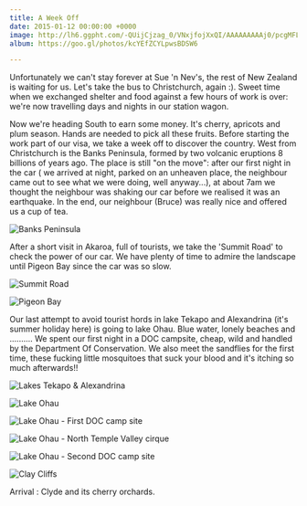 ```yaml
---
title: A Week Off
date: 2015-01-12 00:00:00 +0000
image: http://lh6.ggpht.com/-QUijCjzag_0/VNxjfojXxQI/AAAAAAAAAj0/pcgMFLZyoog/s1280/upload_-1.jpg
album: https://goo.gl/photos/kcYEfZCYLpwsBDSW6

---
```

Unfortunately we can't stay forever at Sue 'n Nev's, the rest of New Zealand is waiting for us. Let's take the bus to Christchurch, again :). Sweet time when we exchanged shelter and food against a few hours of work is over: we're now travelling days and nights in our station wagon.

Now we're heading South to earn some money. It's cherry, apricots and plum season. Hands are needed to pick all these fruits. Before starting the work part of our visa, we take a week off to discover the country. West from Christchurch is the Banks Peninsula, formed by two volcanic eruptions 8 billions of years ago. The place is still "on the move": after our first night in the car ( we arrived at night, parked on an unheaven place, the neighbour came out to see what we were doing, well anyway...), at about 7am we thought the neighbour was shaking our car before we realised it was an earthquake. In the end, our neighbour (Bruce) was really nice and offered us a cup of tea.

![](http://lh6.ggpht.com/-uigVGg5WOXo/VNxSE70yoiI/AAAAAAAAAiA/te094-b-6MI/s1280/upload_-1.jpg "Banks Peninsula")

After a short visit in Akaroa, full of tourists, we take the 'Summit Road' to check the power of our car. We have plenty of time to admire the landscape until Pigeon Bay since the car was so slow.

![](http://lh4.ggpht.com/-lj5zC0d2ETo/VNxSBpj5ENI/AAAAAAAAAh4/s_dbMgQMO2k/s1280/upload_-1.jpg " Summit Road ")

![](http://lh4.ggpht.com/-VVXS59f6SX8/VNxR-0aYH8I/AAAAAAAAAhw/azjGRuL-ffE/s1280/upload_-1.jpg "Pigeon Bay")

Our last attempt to avoid tourist hords in lake Tekapo and Alexandrina (it's summer holiday here) is going to lake Ohau. Blue water, lonely beaches and ..........
We spent our first night in a DOC campsite, cheap, wild and handled by the Department Of Conservation. We also meet the sandflies for the first time, these fucking little mosquitoes that suck your blood and it's itching so much afterwards!!

![](http://lh5.ggpht.com/-kK_fPpt1ymo/VNxRn3LJVdI/AAAAAAAAAhI/sgtxBWNK6HU/s1280/upload_-1.jpg "Lakes Tekapo & Alexandrina")

![](http://lh5.ggpht.com/-Lsbu94YtElM/VNxRik_2PYI/AAAAAAAAAg4/W1aaQfh8X4E/s1280/upload_-1.jpg "Lake Ohau")

![](http://lh4.ggpht.com/-iW2bHqnM-j8/VNxRlepGlmI/AAAAAAAAAhA/-An51NoXSS4/s1280/upload_-1.jpg "Lake Ohau - First DOC camp site")

![](http://lh4.ggpht.com/-4kdyMQr_rQw/VNxR6s7B1KI/AAAAAAAAAho/9W-H3mFAlSE/s1280/upload_-1.jpg "Lake Ohau - North Temple Valley cirque")

![](http://lh6.ggpht.com/-feHuKVDGwP8/VNxRx8EeyXI/AAAAAAAAAhg/4TqE9X1WgqE/s1280/upload_-1.jpg "Lake Ohau - Second DOC camp site")

![](http://lh6.ggpht.com/-gDwiuuom-5Y/VNxRreys1MI/AAAAAAAAAhQ/F9Mq44rL3I8/s1280/upload_-1.jpg "Clay Cliffs")

Arrival : Clyde and its cherry orchards.